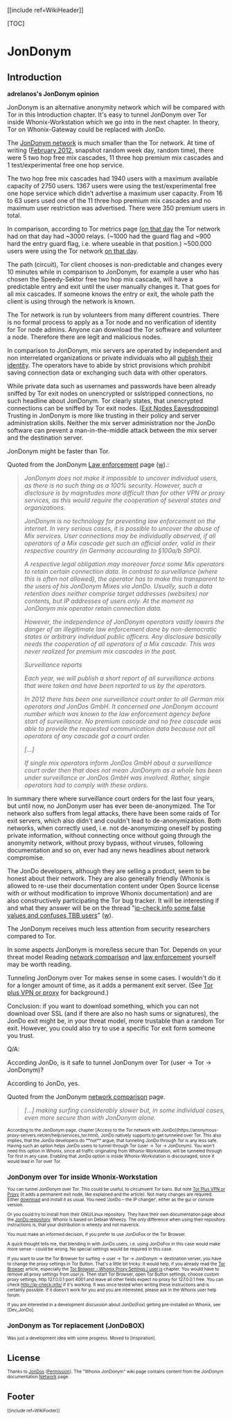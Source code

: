 [[include ref=WikiHeader]]

[TOC]

# JonDonym #
## Introduction ##
**adrelanos's JonDonym opinion**

JonDonym is an alternative anonymity network which will be compared with Tor in this Introduction chapter. It's easy to tunnel JonDonym over Tor inside Whonix-Workstation which we go into in the next chapter. In theory, Tor on Whonix-Gateway could be replaced with JonDo.

The [JonDonym network](https://anonymous-proxy-servers.net) is much smaller than the Tor network. At time of writing ([February 2012](http://www.webcitation.org/6EDKqyxBU), snapshot random week day, random time), there were 5 two hop free mix cascades, 11 three hop premium mix cascades and 1 test/experimental free one hop service.

The two hop free mix cascades had 1940 users with a maximum available capacity of 2750 users. 1367 users were using the test/experimental free one hope service which didn't advertise a maximum user capacity. From 16 to 63 users used one of the 11 three hop premium mix cascades and no maximum user restriction was advertised. There were 350 premium users in total.

In comparison, according to Tor metrics page ([on that day](http://www.webcitation.org/6EDLmOK0g) the Tor network had on that day had ~3000 relays. (~1000 had the guard flag and ~900 hard the entry guard flag, i.e. where useable in that position.) ~500.000 users were using the Tor network [on that day](http://www.webcitation.org/6EDMD01pu).

The path (circuit), Tor client chooses is non-predictable and changes every 10 minutes while in comparison to JonDonym, for example a user who has chosen the Speedy-Sektor free two hop mix cascade, will have a predictable entry and exit until the user manually changes it. That goes for all mix cascades. If someone knows the entry or exit, the whole path the client is using through the network is known.

The Tor network is run by volunteers from many different countries. There is no formal process to apply as a Tor node and no verification of identity for Tor node admins. Anyone can download the Tor software and volunteer a node. Therefore there are legit and malicious nodes.

In comparison to JonDonym, mix servers are operated by independent and non interrelated organizations or private individuals who all [publish their identity](https://anonymous-proxy-servers.net/en/help/certificates.html). The operators have to abide by strict provisions which prohibit saving connection data or exchanging such data with other operators.

While private data such as usernames and passwords have been already sniffed by Tor exit nodes on unencrypted or sslstripped connections, no such headline about JonDonym. Tor clearly states, that unencrypted connections can be sniffed by Tor exit nodes. ([Exit Nodes Eavesdropping](https://sourceforge.net/p/whonix/wiki/Warning/#tor-exit-nodes-can-eavesdrop-on-communications)) Trusting in JonDonym is more like trusting in their policy and server administration skills. Neither the mix server administration nor the JonDo software can prevent a man-in-the-middle attack between the mix server and the destination server.

JonDonym might be faster than Tor.

Quoted from the JonDonym [Law enforcement](https://anonymous-proxy-servers.net/en/law_enforcement.html) page ([w](http://www.webcitation.org/6EDOc3Gfi)).:

>*JonDonym does not make it impossible to uncover individual users, as there is no such thing as a 100% security. However, such a disclosure is by magnitudes more difficult than for other VPN or proxy services, as this would require the cooperation of several states and organizations.*
>
>*JonDonym is no technology for preventing law enforcement on the internet. In very serious cases, it is possible to uncover the abuse of Mix services. User connections may be individually observed, if all operators of a Mix cascade get such an official order, valid in their respective country (in Germany accourding to §100a/b StPO).*
>
>*A respective legal obligation may moreover force some Mix operators to retain certain connection data. In contrast to surveillance (where this is often not allowed), the operator has to make this transparent to the users of his JonDonym Mixes via JonDo. Usually, such a data retention does neither comprise target addresses (websites) nor contents, but IP addresses of users only. At the moment no JonDonym mix operator retain connection data.*
>
>*However, the independence of JonDonym operators vastly lowers the danger of an illegitimate law enforcement done by non-democratic states or arbitrary individual public officers. Any disclosure basically needs the cooperation of all operators of a Mix cascade. This was never realized for premium mix cascades in the past.*
>
>*Surveillance reports*
>
>*Each year, we will publish a short report of all surveillance actions that were taken and have been reported to us by the operators.*
>
>*In 2012 there has been one surveillance court order to all German mix operators and JonDos GmbH. It concerned one JonDonym account number which was known to the law enforcement agency before start of surveillance. No premium cascade and no free cascade was able to provide the requested communication data because not all operators of any cascade got a court order.*
>
>*\[...\]*
>
>*If single mix operators inform JonDos GmbH about a surveillance court order then that does not mean JonDonym as a whole has been under surveillance or JonDos GmbH was involved. Rather, single operators had to comply with these orders.*

In summary there where surveillance court orders for the last four years, but until now, no JonDonym user has ever been de-anonymized. The Tor network also suffers from legal attacks, there have been some raids of Tor exit servers, which also didn't and couldn't lead to de-anonymization. Both networks, when correctly used, i.e. not de-anonymizing oneself by posting private information, without connecting once without going through the anonymity network, without proxy bypass, without viruses, following documentation and so on, ever had any news headlines about network compromise.

The JonDo developers, although they are selling a product, seem to be honest about their network. They are also generally friendly (Whonix is allowed to re-use their documentation content under Open Source license with or without modification to improve Whonix documentation) and are also constructively participating the Tor bug tracker. It will be interesting if and what they answer will be on the thread "[ip-check.info some false values and confuses TBB users](https://anonymous-proxy-servers.net/forum/viewtopic.php?f=10&t=7319)" ([w](http://www.webcitation.org/6EDOL0OdY)).

The JonDonym receives much less attention from security researchers compared to Tor.

In some aspects JonDonym is more/less secure than Tor. Depends on your threat model Reading [network comparison](https://anonymous-proxy-servers.net/en/help/jondonym.html) and [law enforcement](https://anonymous-proxy-servers.net/en/law_enforcement.html) yourself may be worth reading.

Tunneling JonDonym over Tor makes sense in some cases. I wouldn't do it for a longer amount of time, as it adds a permanent exit server. (See [Tor plus VPN or proxy](https://trac.torproject.org/projects/tor/wiki/doc/TorPlusVPN) for background.)

Conclusion: if you want to download something, which you can not download over SSL (and if there are also no hash sums or signatures), the JonDo exit might be, in your threat model, more trustable than a random Tor exit. However, you could also try to use a specific Tor exit form someone you trust.

Q/A:

According JonDo, is it safe to tunnel JonDonym over Tor (user -> Tor -> JonDonym)?

According to JonDo, yes.

Quoted from the JonDonym [network comparison](https://anonymous-proxy-servers.net/en/help/jondonym.html) page.

> *\[...\] making surfing considerably slower but, in some individual cases, even more secure than with JonDonym alone.*

<font size="-3">
According to the JonDonym page, chapter [Access to the Tor network with JonDo](https://anonymous-proxy-servers.net/en/help/services_tor.html), JonDo natively supports to get tunneled over Tor. This also implies, that the JonDo developers do **not** argue, that tunneling JonDo through Tor is any less safe. Having such an option helps JonDo users to tunnel through Tor (user -> Tor -> JonDonym). You won't need this option in Whonix, since all traffic originating from Whonix-Workstation, will be tunneled through Tor first in any case. Enabling that JonDo option is inside Whonix-Workstation is discouraged, since it would lead in Tor over Tor.
<font size="-3">

## JonDonym over Tor inside Whonix-Workstation ##
You can tunnel JonDonym over Tor. This could be useful, to circumvent Tor bans. But note [Tor Plus VPN or Proxy](https://trac.torproject.org/projects/tor/wiki/doc/TorPlusVPN) (it adds a permanent exit node, like explained and the article). Not many changes are required. Either [download](https://anonymous-proxy-servers.net/en/software.html) and install it as usual. You need 'JonDo – the IP changer', either as the gui or console version.

Or you could try to install from their GNU/Linux repository. They have their own documentation page about the [JonDo repository](https://anonymous-proxy-servers.net/en/help/firststeps2.html). Whonix is based on Debian Wheezy. The only difference when using their repository instructions is, that your distribution is wheezy and not maverick.

You must make an informed decision, if you prefer to use JonDoFox or the Tor Browser.

A quick thought tells me, that blending in with JonDo users, i.e. using JonDoFox in this case would make more sense - could be wrong. No special settings would be required in this case.

If you want to use the Tor Browser for surfing -> user -> Tor -> JonDonym -> destination server, you have to change the proxy settings in Tor Button. That's a little bit tricky. It would help, if you already read the [Tor Browser](https://sourceforge.net/p/whonix/wiki/TorBrowser/) article, especially the [Tor Browser - Whonix Proxy Settings / user.js](https://sourceforge.net/p/whonix/wiki/TorBrowser/#whonix-proxy-settings-userjs) chapter. You would have to remove all proxy settings from *user.js*. Then start Tor Browser, open Tor Button settings, choose custom proxy settings, http 127.0.0.1 port 4001 and leave all other fields expect no proxy for 127.0.0.1 free. You can check http://ip-check.info/ if it's working. It was once tested when writing these instructions and is certainly possible. If it doesn't work for you and you are interested, please ask in the Whonix user help forum.

If you are interested in a development discussion about JonDo(Fox) getting pre-installed on Whonix, see [Dev_JonDo].

## JonDonym as Tor replacement (JonDoBOX) ##
Was just a development idea with some progress. Moved to [Inspiration].

# License #
<font size="-3">Thanks to [JonDos](https://anonymous-proxy-servers.net/) ([Permission](https://anonymous-proxy-servers.net/forum/viewtopic.php?p=31220&sid=ac8a6ca16eb768b3322be30b20375c97#p31220)). The "Whonix JonDonym" wiki page contains content from the JonDonym documentation [Network](https://anonymous-proxy-servers.net/en/help/jondonym.html) page.</font>

# Footer #
[[include ref=WikiFooter]]